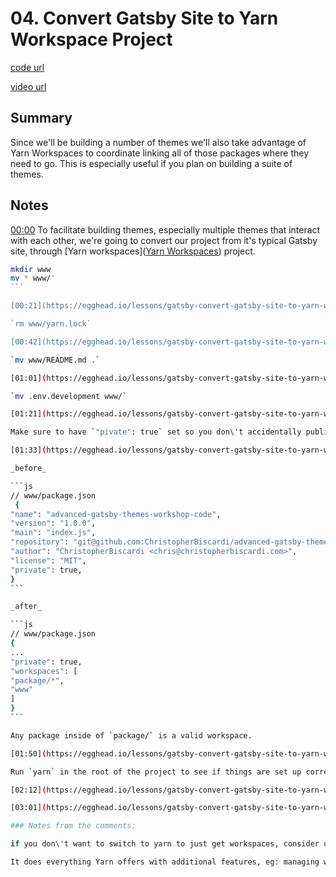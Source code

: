 # 04. Convert Gatsby Site to Yarn Workspace Project

[code url](https://github.com/christopherbiscardi/advanced-gatsby-themes-workshop-code/tree/01-yarn-workspaces)

[video url](https://egghead.io/lessons/gatsby-convert-gatsby-site-to-yarn-workspace-project#t=0)

## Summary

Since we'll be building a number of themes we'll also take advantage of Yarn Workspaces to coordinate linking all of those packages where they need to go. This is especially useful if you plan on building a suite of themes.

## Notes

[00:00](https://egghead.io/lessons/gatsby-convert-gatsby-site-to-yarn-workspace-project#t=0) To facilitate building themes, especially multiple themes that interact with each other, we're going to convert our project from it's typical Gatsby site, through [Yarn workspaces]([Yarn Workspaces](https://yarnpkg.com/lang/en/docs/workspaces/)) project.

````bash
mkdir www
mv * www/'
```

[00:21](https://egghead.io/lessons/gatsby-convert-gatsby-site-to-yarn-workspace-project#t=21) Remove the yarn.lock in the www folder, as well be using one of the root of our project.

`rm www/yarn.lock`

[00:42](https://egghead.io/lessons/gatsby-convert-gatsby-site-to-yarn-workspace-project#t=42) We can also take the README.md and put it the root of our project, but it doesn\'t matter a whole lot.

`mv www/README.md .`

[01:01](https://egghead.io/lessons/gatsby-convert-gatsby-site-to-yarn-workspace-project#t=61) `ls .` and then hit tab, we can see that the .env.development file is still in the root.

`mv .env.development www/`

[01:21](https://egghead.io/lessons/gatsby-convert-gatsby-site-to-yarn-workspace-project#t=81) We\'ll also initialize a new package.json in the root of our project with `yarn init -y`. This is the file that the workspace will use to keep track of our local projects.

Make sure to have `"pivate": true` set so you don\'t accidentally publish your project.

[01:33](https://egghead.io/lessons/gatsby-convert-gatsby-site-to-yarn-workspace-project#t=93) Add these fields to your root package json file:

_before_

```js
// www/package.json
 {
"name": "advanced-gatsby-themes-workshop-code",
"version": "1.0.0",
"main": "index.js",
"repository": "git@github.com:ChristopherBiscardi/advanced-gatsby-themes-workshop-code.git",
"author": "ChristopherBiscardi <chris@christopherbiscardi.com>",
"license": "MIT",
"private": true,
}
```

_after_

```js
// www/package.json
{
...
"private": true,
"workspaces": [
"package/*",
"www"
]
}
```

Any package inside of `package/` is a valid workspace.

[01:50](https://egghead.io/lessons/gatsby-convert-gatsby-site-to-yarn-workspace-project#t=110) We also want to go into `www/package.json` and change the name to `www` so that it is easier to run commands later on.

Run `yarn` in the root of the project to see if things are set up correctly.

[02:12](https://egghead.io/lessons/gatsby-convert-gatsby-site-to-yarn-workspace-project#t=132) run `yarn workspace www develop` to run our gatsby blog.

[03:01](https://egghead.io/lessons/gatsby-convert-gatsby-site-to-yarn-workspace-project#t=181) The last thing we do in this lesson is make the packages directory with `mkdir packages`.

### Notes from the comments:

if you don\'t want to switch to yarn to just get workspaces, consider using [lerna](https://github.com/lerna/lerna/) instead.

It does everything Yarn offers with additional features, eg: managing workspace versions, running commands within each workspace, and publishing workspaces.
````
